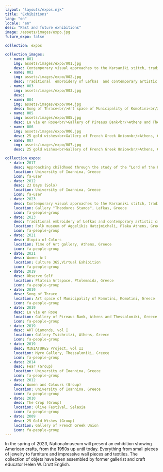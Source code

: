 ```yaml
---
layout: "layouts/expos.njk"
title: "Exhibitions"
lang: "en"
locale: "en"
desc: "Past and future exhibitions"
image: /assets/images/expo.jpg
future_expo: false

collection: expos

collection_images:
  - name: 001
    img: assets/images/expo/001.jpg
    desc: Contemporary visual approaches to the Karsaniki stitch, traditional embroidery, of Lefkas<br/>Art gallery “Θεόδωρος Στάμος”<br/>Lefkas, Greece, 2023
  - name: 002
    img: assets/images/expo/002.jpg
    desc: Traditional  embroidery of Lefkas  and contemporary artistic creation<br/>Folk museum of Aggelikis Hatzjmichali<br/>Plaka Athens, 2023
  - name: 003
    img: assets/images/expo/003.jpg
    desc:
  - name: 004
    img: assets/images/expo/004.jpg
    desc: Song of Thrace<br/>Art space of Municipality of Komotini<br/>Komotini, Greece, 2019
  - name: 005
    img: assets/images/expo/005.jpg
    desc: La vie en Rose<br/>Gallery of Pireaus Bank<br/>Athens and Thessaloniki, Greece, 2019
  - name: 006
    img: assets/images/expo/006.jpg
    desc: 25 gold wishes<br>Gallery of French Greek Union<br/>Athens, Greece, 2009
  - name: 007
    img: assets/images/expo/007.jpg
    desc: 25 gold wishes<br>Gallery of French Greek Union<br/>Athens, Greece, 2009

collection_expos:
  - date: 2017
    desc: Approaching childhood through the study of the “Lord of the Flies”
    location: University of Ioannina, Greece
    icon: fa-user
  - date: 2012
    desc: 23 Days (Solo)
    location: University of Ioannina, Greece
    icon: fa-user
  - date: 2023
    desc: Contemporary visual approaches to the Karsaniki stitch, traditional embroidery, of Lefkas
    location: Gallery "Theodoros Stamos", Lefkas, Greece
    icon: fa-people-group
  - date: 2023
    desc: Traditional embroidery of Lefkas and contemporary artistic creation
    location: Folk museum of Aggelikis Hatzjmichali, Plaka Athens, Greece
    icon: fa-people-group
  - date: 2021
    desc: Utopia of Colors
    location: Time of Art gallery, Athens, Greece
    icon: fa-people-group
  - date: 2021
    desc: Women Art
    location: Culture 365,Virtual Exhibition
    icon: fa-people-group
  - date: 2019
    desc: Observe Self
    location: Plateia Artspace, Ptolemaida, Greece
    icon: fa-people-group
  - date: 2019
    desc: Song of Thrace
    location: Art space of Municipality of Komotini, Komotini, Greece
    icon: fa-people-group
  - date: 2019
    desc: La vie en Rose
    location: Gallery of Pireaus Bank, Athens and Thessaloniki, Greece
    icon: fa-people-group
  - date: 2019
    desc: ART Diamonds, vol I
    location: Gallery Tsichritzi, Athens, Greece
    icon: fa-people-group
  - date: 2019
    desc: MINIATURES Project, vol II
    location: Myro Gallery, Thessaloniki, Greece
    icon: fa-people-group
  - date: 2014
    desc: Fear (Group)
    location: University of Ioannina, Greece
    icon: fa-people-group
  - date: 2012
    desc: Women and Colours (Group)
    location: University of Ioannina, Greece
    icon: fa-people-group
  - date: 2010
    desc: The Crop (Group)
    location: Olive Festival, Selasia
    icon: fa-people-group
  - date: 2009
    desc: 25 Gold Wishes (Group)
    location: Gallery of French Greek Union
    icon: fa-people-group
---
```


In the spring of 2023, Nationalmuseum will present an exhibition showing American crafts, from the 1950s up until today. Everything from small pieces of jewelry to furniture and impressive wall pieces and textiles. The collection of objets have been assembled by former gallerist and craft educator Helen W. Drutt English.
